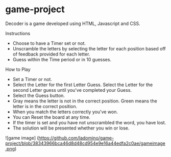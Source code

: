 # game-project

Decoder is a game developed using HTML, Javascript and CSS.

Instructions
- Choose to have a Timer set or not.
- Unscramble the letters by selecting the letter for each position based off
of feedback provided for each letter.
- Guess within the Time period or in 10 guesses.

How to Play
- Set a Timer or not.
- Select the Letter for the first Letter Guess. Select the Letter for the 
second Letter guess until you've completed your Guess.
- Select the Guess button.
- Gray means the letter is not in the correct position.  Green means the
letter is in the correct position.
- When you match the letters correctly you've won.
- You can Reset the board at any time.
- If the timer is set and you have not unscrambled the word, you have lost.
- The solution will be presented whether you win or lose.

![game image] (https://github.com/ladomino/game-project/blob/38343966bca46d8d48cd954e9e16a44edfa2c0ae/gameimage.png)
